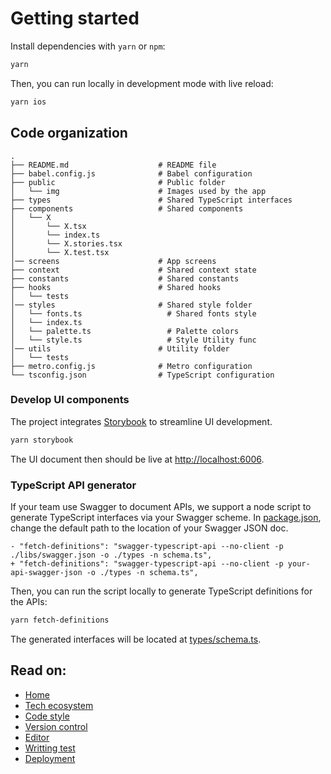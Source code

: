 # Getting started

Install dependencies with `yarn` or `npm`:

```bash
yarn
```

Then, you can run locally in development mode with live reload:

```bash
yarn ios
```

## Code organization

```
.
├── README.md                    # README file
├── babel.config.js              # Babel configuration
├── public                       # Public folder
│   └── img                      # Images used by the app
├── types                        # Shared TypeScript interfaces
├── components                   # Shared components
│   └── X
│       └── X.tsx
│       └── index.ts
│       └── X.stories.tsx
│       └── X.test.tsx
│── screens                      # App screens
├── context                      # Shared context state
├── constants                    # Shared constants
├── hooks                        # Shared hooks
│   └── tests
│── styles                       # Shared style folder
│   └── fonts.ts                   # Shared fonts style
│   └── index.ts                   
│   └── palette.ts                 # Palette colors
│   └── style.ts                   # Style Utility func
│── utils                        # Utility folder
│   └── tests
├── metro.config.js              # Metro configuration
└── tsconfig.json                # TypeScript configuration
```

### Develop UI components

The project integrates [Storybook](https://storybook.js.org/) to streamline UI
development.

```bash
yarn storybook
```

The UI document then should be live at
[http://localhost:6006](http://localhost:6006).

### TypeScript API generator

If your team use Swagger to document APIs, we support a node script to generate
TypeScript interfaces via your Swagger scheme. In
[package.json](../package.json), change the default path to the location of your
Swagger JSON doc.

```
- "fetch-definitions": "swagger-typescript-api --no-client -p ./libs/swagger.json -o ./types -n schema.ts",
+ "fetch-definitions": "swagger-typescript-api --no-client -p your-api-swagger-json -o ./types -n schema.ts",
```

Then, you can run the script locally to generate TypeScript definitions for the
APIs:

```bash
yarn fetch-definitions
```

The generated interfaces will be located at
[types/schema.ts](../types/schema.ts).

## Read on:

- [Home](../README.md)
- [Tech ecosystem](./TECH_ECOSYSTEM.md)
- [Code style](./CODE_STYLE.md)
- [Version control](./VERSION_CONTROL.md)
- [Editor](./EDITOR.md)
- [Writting test](./WRITING_TEST.md)
- [Deployment](./DEPLOYMENT.md)
